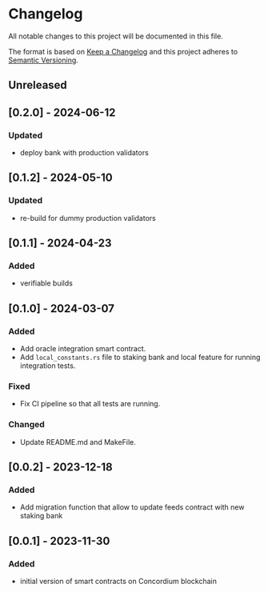 # Changelog

All notable changes to this project will be documented in this file.

The format is based on [Keep a Changelog](http://keepachangelog.com/en/1.0.0/)
and this project adheres to [Semantic Versioning](http://semver.org/spec/v2.0.0.html).

## Unreleased

## [0.2.0] - 2024-06-12
### Updated
- deploy bank with production validators

## [0.1.2] - 2024-05-10
### Updated
- re-build for dummy production validators

## [0.1.1] - 2024-04-23
### Added
- verifiable builds

## [0.1.0] - 2024-03-07
### Added
- Add oracle integration smart contract.
- Add `local_constants.rs` file to staking bank and local feature for running integration tests.

### Fixed
- Fix CI pipeline so that all tests are running.

### Changed
- Update README.md and MakeFile.

## [0.0.2] - 2023-12-18
### Added
- Add migration function that allow to update feeds contract with new staking bank

## [0.0.1] - 2023-11-30
### Added
- initial version of smart contracts on Concordium blockchain
